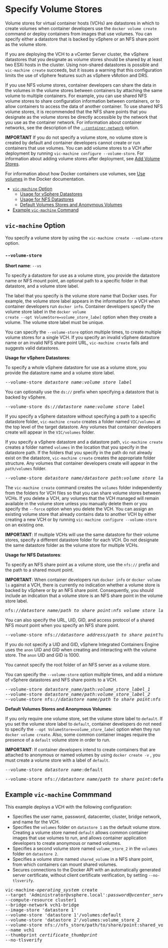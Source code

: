 # Specify Volume Stores #

Volume stores for virtual container hosts (VCHs) are datastores in which to create volumes when container developers use the `docker volume create` command or deploy containers from images that use volumes. You can specify either a datastore that is backed by vSphere or an NFS share point as the volume store.

If you are deploying the VCH to a vCenter Server cluster, the vSphere datastores that you designate as volume stores should be shared by at least two ESXi hosts in the cluster. Using non-shared datastores is possible and `vic-machine create` succeeds, but it issues a warning that this configuration limits the use of vSphere features such as vSphere vMotion and DRS.

If you use NFS volume stores, container developers can share the data in the volumes in the volume stores between containers by attaching the same volume to multiple containers. For example, you can use shared NFS volume stores to share configuration information between containers, or to allow containers to access the data of another container. To use shared NFS volume stores, it is recommended that the NFS share points that you designate as the volume stores be directly accessible by the network that you use as the container network. For information about container networks, see the description of the [`--container-network`](#container-network) option.

**IMPORTANT** If you do not specify a volume store, no volume store is created by default and container developers cannot create or run containers that use volumes. You can add volume stores to a VCH after deployment by running `vic-machine configure --volume-store`. For information about adding volume stores after deployment, see [Add Volume Stores](configure_vch.md#volumes).

For information about how Docker containers use volumes, see [Use volumes](https://docs.docker.com/engine/admin/volumes/volumes/) in the Docker documentation.

- [`vic-machine` Option](#option)
  - [Usage for vSphere Datastores](#vsphereusage)
  - [Usage for NFS Datastores](#nfsusage)
  - [Default Volumes Stores and Anonymous Volumes](#default)
- [Example `vic-machine` Command](#example)

## `vic-machine` Option <a id="options"></a>

You specify a volume store by using the `vic-machine create --volume-store` option.

### `--volume-store` <a id="volume-store"></a>

**Short name**: `--vs`

To specify a datastore for use as a volume store, you provide the datastore name or NFS mount point, an optional path to a specific folder in that datastore, and a volume store label.  

The label that you specify is the volume store name that Docker uses. For example, the volume store label appears in the information for a VCH when container developers run `docker info`. Container developers specify the volume store label in the <code>docker volume create --opt VolumeStore=<i>volume_store_label</i></code> option when they create a volume. The volume store label must be unique.

You can specify the `--volume-store` option multiple times, to create multiple volume stores for a single VCH. If you specify an invalid vSphere datastore name or an invalid NFS share point URL, `vic-machine create` fails and suggests valid datastores. 

**Usage for vSphere Datastores**: <a id="vsphereusage"></a>

To specify a whole vSphere datastore for use as a volume store, you provide the datastore name and a volume store label.

<pre>--volume-store <i>datastore_name</i>:<i>volume_store_label</i></pre>

You can optionally use the `ds://` prefix when specifying a datastore that is backed by vSphere.

<pre>--volume-store ds://<i>datastore_name</i>:<i>volume_store_label</i></pre>

If you specify a vSphere datastore without specifying a path to a specific datastore folder, `vic-machine create` creates a folder named `VIC/volumes` at the top level of the target datastore. Any volumes that container developers create will appear in the `VIC/volumes` folder. 

If you specify a vSphere datastore and a datastore path, `vic-machine create` creates a folder named `volumes` in the location that you specify in the datastore path. If the folders that you specify in the path do not already exist on the datastore, `vic-machine create` creates the appropriate folder structure.  Any volumes that container developers create will appear in the <code><i>path</i>/volumes</code> folder. 

<pre>--volume-store <i>datastore_name</i>/<i>datastore_path</i>:<i>volume_store_label</i></pre>    

The `vic-machine create` command creates the `volumes` folder independently from the folders for VCH files so that you can share volume stores between VCHs. If you delete a VCH, any volumes that the VCH managed will remain available in the volume store unless you manually delete them or you specify the `--force` option when you delete the VCH. You can assign an existing volume store that already contains data to another VCH by either creating a new VCH or by running `vic-machine configure --volume-store` on an existing one. 

**IMPORTANT**: If multiple VCHs will use the same datastore for their volume stores, specify a different datastore folder for each VCH. Do not designate the same datastore folder as the volume store for multiple VCHs.

**Usage for NFS Datastores**: <a id="nfsusage"></a>

To specify an NFS share point as a volume store, use the `nfs://` prefix and the path to a shared mount point.

**IMPORTANT**: When container developers run `docker info` or `docker volume ls` against a VCH, there is currently no indication whether a volume store is backed by vSphere or by an NFS share point. Consequently, you should include an indication that a volume store is an NFS share point in the volume store label. 

<pre>nfs://<i>datastore_name</i>/<i>path_to_share_point</i>:<i>nfs_volume_store_label</i></pre>

You can also specify the URL, UID, GID, and access protocol of a shared NFS mount point when you specify an NFS share point.
<pre>--volume-store nfs://<i>datastore_address</i>/<i>path_to_share_point</i>?uid=1234&gid=5678&proto=tcp:<i>nfs_volume_store_label</i></pre>

If you do not specify a UID and GID, vSphere Integrated Containers Engine uses the `anon` UID and GID when creating and interacting with the volume store. The `anon` UID and GID is 1000.    

You cannot specify the root folder of an NFS server as a volume store.

You can specify the `--volume-store` option multiple times, and add a mixture of vSphere datastores and NFS share points to a VCH.

<pre>--volume-store <i>datastore_name</i>/path:<i>volume_store_label_1</i>
--volume-store <i>datastore_name</i>/<i>path</i>:<i>volume_store_label_2</i>
--volume-store nfs://<i>datastore_name</i>/<i>path_to_share_point</i>:<i>nfs_volume_store_label</i>
</pre> 

**Default Volumes Stores and Anonymous Volumes**: <a id="default"></a>

If you only require one volume store, set the volume store label to `default`. If you set the volume store label to `default`, container developers do not need to specify the <code>--opt VolumeStore=<i>volume_store_label</i></code> option when they run `docker volume create`. Also, some common container images require the presence of a `default` volume store in order to run.

**IMPORTANT**: If container developers intend to create containers that are attached to anonymous or named volumes by using `docker create -v` , you must create a volume store with a label of `default`.

<pre>--volume-store <i>datastore_name</i>:default</pre>
<pre>--volume-store nfs://<i>datastore_name</i>/<i>path_to_share_point</i>:default</pre>

## Example `vic-machine` Commmand <a id="example"></a>

This example deploys a VCH with the following configuration:

- Specifies the user name, password, datacenter, cluster, bridge network, and name for the VCH.
- Specifies the `volumes` folder on `datastore 1` as the default volume store. Creating a volume store named `default` allows common container images that use volumes to run, and allows container application developers to create anonymous or named volumes. 
- Specifies a second volume store named `volume_store_2` in the `volumes` folder on `datastore 2`. 
- Specifies a volume store named `shared_volume` in a NFS share point, from which containers can mount shared volumes.
- Secures connections to the Docker API with an automatically generated server certificate, without client certificate verification, by setting `--no-tlsverify`.

<pre>vic-machine-<i>operating_system</i> create
--target 'Administrator@vsphere.local':<i>password</i>@<i>vcenter_server_address</i>/dc1
--compute-resource cluster1
--bridge-network vch1-bridge
--image-store 'datastore 1'
--volume-store 'datastore 1'/volumes:default
--volume-store 'datastore 2'/volumes:volume_store_2
--volume-store nfs://nfs_store/path/to/share/point:shared_volume
--name vch1
--thumbprint <i>certificate_thumbprint</i>
--no-tlsverify
</pre> 
